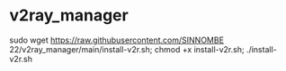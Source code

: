 # v2ray_manager

sudo wget https://raw.githubusercontent.com/SINNOMBE 22/v2ray_manager/main/install-v2r.sh; chmod +x install-v2r.sh; ./install-v2r.sh
